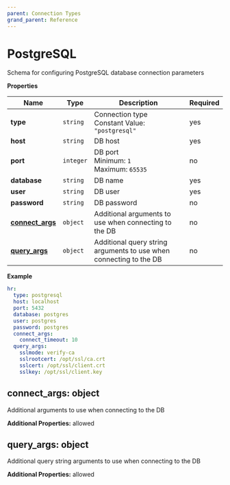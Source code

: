 ```yaml
---
parent: Connection Types
grand_parent: Reference
---
```


# PostgreSQL

Schema for configuring PostgreSQL database connection parameters


**Properties**

|Name|Type|Description|Required|
|----|----|-----------|--------|
|**type**|`string`|Connection type<br/>Constant Value: `"postgresql"`<br/>|yes|
|**host**|`string`|DB host<br/>|yes|
|**port**|`integer`|DB port<br/>Minimum: `1`<br/>Maximum: `65535`<br/>|no|
|**database**|`string`|DB name<br/>|yes|
|**user**|`string`|DB user<br/>|yes|
|**password**|`string`|DB password<br/>|no|
|[**connect\_args**](#connect_args)|`object`|Additional arguments to use when connecting to the DB<br/>|no|
|[**query\_args**](#query_args)|`object`|Additional query string arguments to use when connecting to the DB<br/>|no|

**Example**

```yaml
hr:
  type: postgresql
  host: localhost
  port: 5432
  database: postgres
  user: postgres
  password: postgres
  connect_args:
    connect_timeout: 10
  query_args:
    sslmode: verify-ca
    sslrootcert: /opt/ssl/ca.crt
    sslcert: /opt/ssl/client.crt
    sslkey: /opt/ssl/client.key

```

<a name="connect_args"></a>
## connect\_args: object

Additional arguments to use when connecting to the DB


**Additional Properties:** allowed  
<a name="query_args"></a>
## query\_args: object

Additional query string arguments to use when connecting to the DB


**Additional Properties:** allowed  

